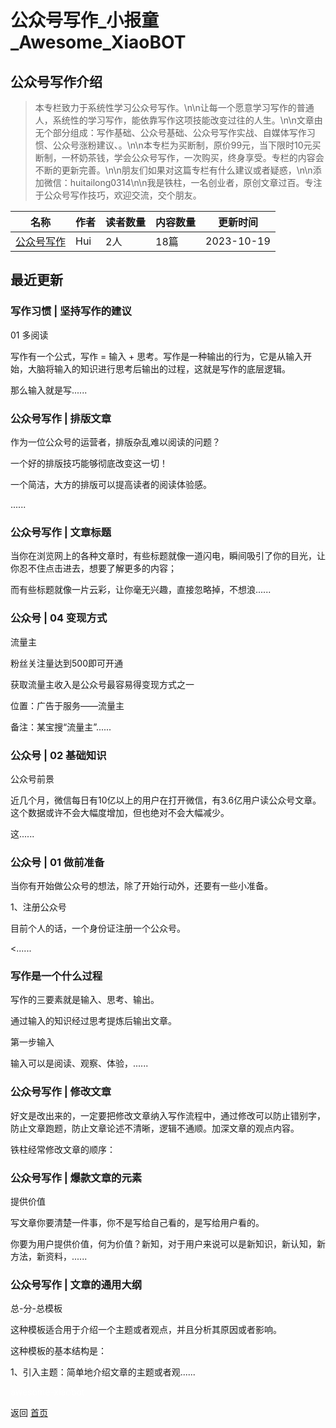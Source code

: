 # 公众号写作_小报童_Awesome_XiaoBOT

## 公众号写作介绍
> 本专栏致力于系统性学习公众号写作。\n\n让每一个愿意学习写作的普通人，系统性的学习写作，能依靠写作这项技能改变过往的人生。\n\n文章由无个部分组成：写作基础、公众号基础、公众号写作实战、自媒体写作习惯、公众号涨粉建议、。\n\n本专栏为买断制，原价99元，当下限时10元买断制，一杯奶茶钱，学会公众号写作，一次购买，终身享受。专栏的内容会不断的更新完善。\n\n朋友们如果对这篇专栏有什么建议或者疑惑，\n\n添加微信：huitailong0314\n\n我是铁柱，一名创业者，原创文章过百。专注于公众号写作技巧，欢迎交流，交个朋友。  
  


|名称|作者|读者数量|内容数量|更新时间|
|---|---|---|---|---|
|[公众号写作](https://xiaobot.net/p/xiezuo666?refer=9c3f1c95-a052-465a-9902-f6d75080262a)|Hui|2人|18篇|2023-10-19|

## 最近更新
### 写作习惯 | 坚持写作的建议

01 多阅读

写作有一个公式，写作 = 输入 + 思考。写作是一种输出的行为，它是从输入开始，大脑将输入的知识进行思考后输出的过程，这就是写作的底层逻辑。

那么输入就是写......

### 公众号写作 | 排版文章

作为一位公众号的运营者，排版杂乱难以阅读的问题？

一个好的排版技巧能够彻底改变这一切！

一个简洁，大方的排版可以提高读者的阅读体验感。

......

### 公众号写作 | 文章标题

当你在浏览网上的各种文章时，有些标题就像一道闪电，瞬间吸引了你的目光，让你忍不住点击进去，想要了解更多的内容；

而有些标题就像一片云彩，让你毫无兴趣，直接忽略掉，不想浪......

### 公众号 | 04 变现方式

流量主

粉丝关注量达到500即可开通

获取流量主收入是公众号最容易得变现方式之一

位置：广告于服务——流量主

备注：某宝搜“流量主”......

### 公众号 | 02 基础知识

公众号前景

近几个月，微信每日有10亿以上的用户在打开微信，有3.6亿用户读公众号文章。这个数据或许不会大幅度增加，但也绝对不会大幅减少。

这......

### 公众号 | 01 做前准备

当你有开始做公众号的想法，除了开始行动外，还要有一些小准备。

1、注册公众号

目前个人的话，一个身份证注册一个公众号。

<......

### 写作是一个什么过程

写作的三要素就是输入、思考、输出。

通过输入的知识经过思考提炼后输出文章。

第一步输入

输入可以是阅读、观察、体验，......

### 公众号写作 | 修改文章

好文是改出来的，一定要把修改文章纳入写作流程中，通过修改可以防止错别字，防止文章跑题，防止文章论述不清晰，逻辑不通顺。加深文章的观点内容。

铁柱经常修改文章的顺序：

### 公众号写作 | 爆款文章的元素

提供价值

写文章你要清楚一件事，你不是写给自己看的，是写给用户看的。

你要为用户提供价值，何为价值？新知，对于用户来说可以是新知识，新认知，新方法，新资料，......

### 公众号写作 | 文章的通用大纲

总-分-总模板

这种模板适合用于介绍一个主题或者观点，并且分析其原因或者影响。

这种模板的基本结构是：

1、引入主题：简单地介绍文章的主题或者观......


<a href="https://github.com/Reno9527/awesome-xiaobot" style="color: white; text-decoration: none;">awesome-xiaobot</a>

返回 [首页](../README.md)
